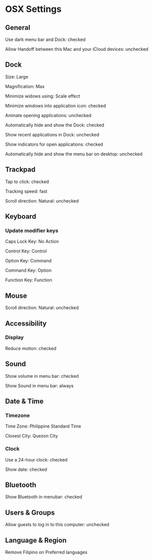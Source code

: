 # OSX Settings

## General

Use dark menu bar and Dock: checked

Allow Handoff between this Mac and your iCloud devices: unchecked

## Dock

Size: Large

Magnification: Max

Minimize widows using: Scale effect

Minimize windows into application icon: checked

Animate opening applications: unchecked

Automatically hide and show the Dock: checked

Show recent applications in Dock: unchecked

Show indicators for open applications: checked

Automatically hide and show the menu bar on desktop: unchecked

## Trackpad

Tap to click: checked

Tracking speed: fast

Scroll direction: Natural: unchecked

## Keyboard

### Update modifier keys

Caps Lock Key: No Action

Control Key: Control

Option Key: Command

Command Key: Option

Function Key: Function

## Mouse

Scroll direction: Natural: unchecked

## Accessibility

### Display

Reduce motion: checked

## Sound

Show volume in menu bar: checked

Show Sound in menu bar: always

## Date & Time

### Timezone

Time Zone: Philippine Standard Time

Closest City: Quezon City

### Clock

Use a 24-hour clock: checked

Show date: checked

## Bluetooth

Show Bluetooth in menubar: checked

## Users & Groups

Allow guests to log in to this computer: unchecked

## Language & Region

Remove Filipino on Preferred languages
